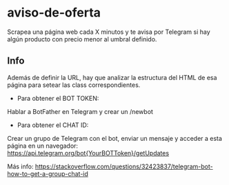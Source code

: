 # aviso-de-oferta

Scrapea una página web cada X minutos y te avisa por Telegram si hay algún producto con precio menor al umbral definido.

## Info
Además de definir la URL, hay que analizar la estructura del HTML de esa página para setear las class correspondientes.

- Para obtener el BOT TOKEN:
  
Hablar a BotFather en Telegram y crear un /newbot

- Para obtener el CHAT ID:
  
Crear un grupo de Telegram con el bot, enviar un mensaje y acceder a esta página en un navegador: https://api.telegram.org/bot{YourBOTToken}/getUpdates

Más info: https://stackoverflow.com/questions/32423837/telegram-bot-how-to-get-a-group-chat-id
